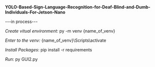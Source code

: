 <b>YOLO-Based-Sign-Language-Recognition-for-Deaf-Blind-and-Dumb-Individuals-For-Jetson-Nano</b>
<p>---in process---</p>
<p><i>Create vitual environment: </i>py -m venv {name_of_venv}</p>
<p><i>Enter to the venv: </i>{name_of_venv}\Scripts\activate</p>
<p><i>Install Packages</i>: pip install -r requirements</p>
<p><i>Run</i>: py GUI2.py</p>